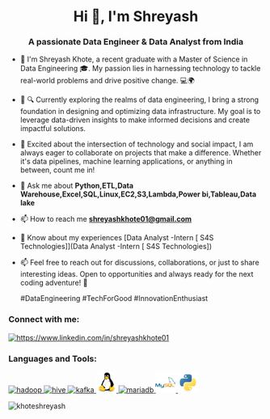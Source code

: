 <h1 align="center">Hi 👋, I'm Shreyash</h1>
<h3 align="center">A passionate Data Engineer & Data Analyst from India</h3>

- 🌱 I'm Shreyash Khote, a recent graduate with a Master of Science in Data Engineering 🎓. My passion lies in harnessing technology to tackle real-world problems and drive positive change. 💻🌍
  
- 🤝 🔍 Currently exploring the realms of data engineering, I bring a strong foundation in designing and optimizing data infrastructure. My goal is to leverage data-driven insights to make informed 
         decisions and create impactful solutions.
  
- 🚀 Excited about the intersection of technology and social impact, I am always eager to collaborate on projects that make a difference. Whether it's data pipelines, machine learning applications, or 
      anything in between, count me in!

- 💬 Ask me about **Python,ETL,Data Warehouse,Excel,SQL,Linux,EC2,S3,Lambda,Power bi,Tableau,Data lake**

- 📫 How to reach me **shreyashkhote01@gmail.com**

- 📄 Know about my experiences [Data Analyst -Intern [ S4S Technologies]](Data Analyst -Intern [ S4S Technologies])

- 📫 Feel free to reach out for discussions, collaborations, or just to share interesting ideas. Open to opportunities and always ready for the next coding adventure! 🚀

   #DataEngineering #TechForGood #InnovationEnthusiast


<h3 align="left">Connect with me:</h3>
<p align="left">
<a href="https://linkedin.com/in/https://www.linkedin.com/in/shreyashkhote01" target="blank"><img align="center" src="https://raw.githubusercontent.com/rahuldkjain/github-profile-readme-generator/master/src/images/icons/Social/linked-in-alt.svg" alt="https://www.linkedin.com/in/shreyashkhote01" height="30" width="40" /></a>
</p>

<h3 align="left">Languages and Tools:</h3>
<p align="left"> <a href="https://hadoop.apache.org/" target="_blank" rel="noreferrer"> <img src="https://www.vectorlogo.zone/logos/apache_hadoop/apache_hadoop-icon.svg" alt="hadoop" width="40" height="40"/> </a> <a href="https://hive.apache.org/" target="_blank" rel="noreferrer"> <img src="https://www.vectorlogo.zone/logos/apache_hive/apache_hive-icon.svg" alt="hive" width="40" height="40"/> </a> <a href="https://kafka.apache.org/" target="_blank" rel="noreferrer"> <img src="https://www.vectorlogo.zone/logos/apache_kafka/apache_kafka-icon.svg" alt="kafka" width="40" height="40"/> </a> <a href="https://www.linux.org/" target="_blank" rel="noreferrer"> <img src="https://raw.githubusercontent.com/devicons/devicon/master/icons/linux/linux-original.svg" alt="linux" width="40" height="40"/> </a> <a href="https://mariadb.org/" target="_blank" rel="noreferrer"> <img src="https://www.vectorlogo.zone/logos/mariadb/mariadb-icon.svg" alt="mariadb" width="40" height="40"/> </a> <a href="https://www.mysql.com/" target="_blank" rel="noreferrer"> <img src="https://raw.githubusercontent.com/devicons/devicon/master/icons/mysql/mysql-original-wordmark.svg" alt="mysql" width="40" height="40"/> </a> <a href="https://www.python.org" target="_blank" rel="noreferrer"> <img src="https://raw.githubusercontent.com/devicons/devicon/master/icons/python/python-original.svg" alt="python" width="40" height="40"/> </a> </p>

<p><img align="center" src="https://github-readme-stats.vercel.app/api/top-langs?username=khoteshreyash&show_icons=true&locale=en&layout=compact" alt="khoteshreyash" /></p>

